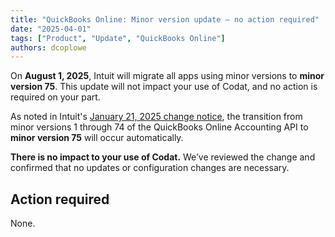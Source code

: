 ```yaml
---
title: "QuickBooks Online: Minor version update – no action required"
date: "2025-04-01"
tags: ["Product", "Update", "QuickBooks Online"]
authors: dcoplowe
---
```


On **August 1, 2025**, Intuit will migrate all apps using minor versions to **minor version 75**. This update will not impact your use of Codat, and no action is required on your part.

<!--truncate-->

As noted in Intuit's [January 21, 2025 change notice](https://blogs.intuit.com/2025/01/21/changes-to-our-accounting-api-that-may-impact-your-application/), the transition from minor versions 1 through 74 of the QuickBooks Online Accounting API to **minor version 75** will occur automatically.

**There is no impact to your use of Codat.** We’ve reviewed the change and confirmed that no updates or configuration changes are necessary.

## Action required

None.
